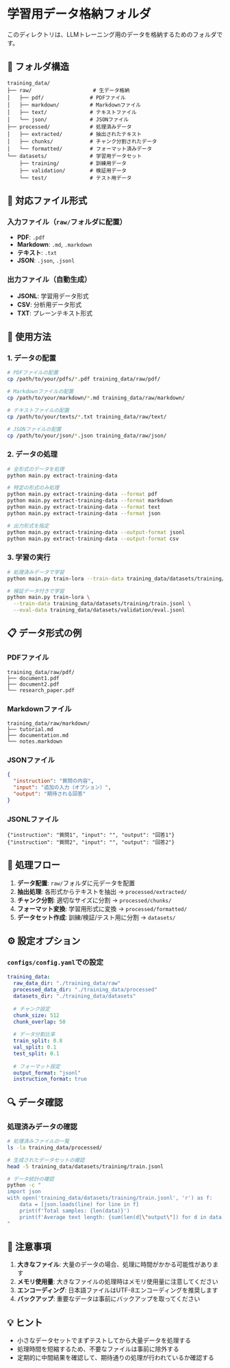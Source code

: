 # 学習用データ格納フォルダ

このディレクトリは、LLMトレーニング用のデータを格納するためのフォルダです。

## 📁 フォルダ構造

```
training_data/
├── raw/                    # 生データ格納
│   ├── pdf/               # PDFファイル
│   ├── markdown/          # Markdownファイル
│   ├── text/              # テキストファイル
│   └── json/              # JSONファイル
├── processed/             # 処理済みデータ
│   ├── extracted/         # 抽出されたテキスト
│   ├── chunks/            # チャンク分割されたデータ
│   └── formatted/         # フォーマット済みデータ
└── datasets/              # 学習用データセット
    ├── training/          # 訓練用データ
    ├── validation/        # 検証用データ
    └── test/              # テスト用データ
```

## 📄 対応ファイル形式

### 入力ファイル（`raw/`フォルダに配置）
- **PDF**: `.pdf`
- **Markdown**: `.md`, `.markdown`
- **テキスト**: `.txt`
- **JSON**: `.json`, `.jsonl`

### 出力ファイル（自動生成）
- **JSONL**: 学習用データ形式
- **CSV**: 分析用データ形式
- **TXT**: プレーンテキスト形式

## 🚀 使用方法

### 1. データの配置
```bash
# PDFファイルの配置
cp /path/to/your/pdfs/*.pdf training_data/raw/pdf/

# Markdownファイルの配置
cp /path/to/your/markdown/*.md training_data/raw/markdown/

# テキストファイルの配置
cp /path/to/your/texts/*.txt training_data/raw/text/

# JSONファイルの配置
cp /path/to/your/json/*.json training_data/raw/json/
```

### 2. データの処理
```bash
# 全形式のデータを処理
python main.py extract-training-data

# 特定の形式のみ処理
python main.py extract-training-data --format pdf
python main.py extract-training-data --format markdown
python main.py extract-training-data --format text
python main.py extract-training-data --format json

# 出力形式を指定
python main.py extract-training-data --output-format jsonl
python main.py extract-training-data --output-format csv
```

### 3. 学習の実行
```bash
# 処理済みデータで学習
python main.py train-lora --train-data training_data/datasets/training/train.jsonl

# 検証データ付きで学習
python main.py train-lora \
  --train-data training_data/datasets/training/train.jsonl \
  --eval-data training_data/datasets/validation/eval.jsonl
```

## 📋 データ形式の例

### PDFファイル
```
training_data/raw/pdf/
├── document1.pdf
├── document2.pdf
└── research_paper.pdf
```

### Markdownファイル
```
training_data/raw/markdown/
├── tutorial.md
├── documentation.md
└── notes.markdown
```

### JSONファイル
```json
{
  "instruction": "質問の内容",
  "input": "追加の入力（オプション）",
  "output": "期待される回答"
}
```

### JSONLファイル
```jsonl
{"instruction": "質問1", "input": "", "output": "回答1"}
{"instruction": "質問2", "input": "", "output": "回答2"}
```

## 🔄 処理フロー

1. **データ配置**: `raw/`フォルダに元データを配置
2. **抽出処理**: 各形式からテキストを抽出 → `processed/extracted/`
3. **チャンク分割**: 適切なサイズに分割 → `processed/chunks/`
4. **フォーマット変換**: 学習用形式に変換 → `processed/formatted/`
5. **データセット作成**: 訓練/検証/テスト用に分割 → `datasets/`

## ⚙️ 設定オプション

### `configs/config.yaml`での設定
```yaml
training_data:
  raw_data_dir: "./training_data/raw"
  processed_data_dir: "./training_data/processed"
  datasets_dir: "./training_data/datasets"
  
  # チャンク設定
  chunk_size: 512
  chunk_overlap: 50
  
  # データ分割比率
  train_split: 0.8
  val_split: 0.1
  test_split: 0.1
  
  # フォーマット設定
  output_format: "jsonl"
  instruction_format: true
```

## 🔍 データ確認

### 処理済みデータの確認
```bash
# 処理済みファイルの一覧
ls -la training_data/processed/

# 生成されたデータセットの確認
head -5 training_data/datasets/training/train.jsonl

# データ統計の確認
python -c "
import json
with open('training_data/datasets/training/train.jsonl', 'r') as f:
    data = [json.loads(line) for line in f]
    print(f'Total samples: {len(data)}')
    print(f'Average text length: {sum(len(d[\"output\"]) for d in data) / len(data):.1f}')
"
```

## 🚨 注意事項

1. **大きなファイル**: 大量のデータの場合、処理に時間がかかる可能性があります
2. **メモリ使用量**: 大きなファイルの処理時はメモリ使用量に注意してください
3. **エンコーディング**: 日本語ファイルはUTF-8エンコーディングを推奨します
4. **バックアップ**: 重要なデータは事前にバックアップを取ってください

## 💡 ヒント

- 小さなデータセットでまずテストしてから大量データを処理する
- 処理時間を短縮するため、不要なファイルは事前に除外する
- 定期的に中間結果を確認して、期待通りの処理が行われているか確認する